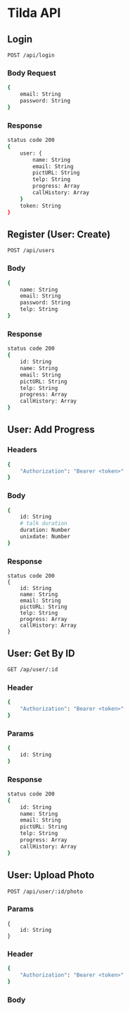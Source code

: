 # Tilda API
## Login
```
POST /api/login
```

### Body Request
```bash
{
    email: String
    password: String
}
```

### Response
```bash
status code 200
{
    user: {
        name: String
        email: String
        pictURL: String
        telp: String
        progress: Array
        callHistory: Array
    }
    token: String
}
```

## Register (User: Create)
```
POST /api/users
```

### Body
```bash
{
    name: String
    email: String
    password: String
    telp: String
}
```

### Response
```bash
status code 200
{
    id: String
    name: String
    email: String
    pictURL: String
    telp: String
    progress: Array
    callHistory: Array
}
```

## User: Add Progress
### Headers
```bash
{
    "Authorization": "Bearer <token>"
}
```

### Body
```bash
{
    id: String
    # talk duration
    duration: Number
    unixdate: Number
}
```

### Response
```
status code 200
{
    id: String
    name: String
    email: String
    pictURL: String
    telp: String
    progress: Array
    callHistory: Array
}
```

## User: Get By ID
```bash
GET /ap/user/:id
```

### Header
```bash
{
    "Authorization": "Bearer <token>"
}
```

### Params
```bash
{
    id: String
}
```

### Response
```bash
status code 200
{
    id: String
    name: String
    email: String
    pictURL: String
    telp: String
    progress: Array
    callHistory: Array
}
```

## User: Upload Photo
```
POST /api/user/:id/photo
```

### Params
```
{
    id: String
}
```

### Header
```bash
{
    "Authorization": "Bearer <token>"
}
```

### Body